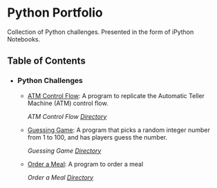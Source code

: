 # Python Portfolio
Collection of Python challenges.
Presented in the form of iPython Notebooks.

## Table of Contents

- ### Python Challenges

	- [ATM Control Flow](https://github.com/mch-fauzy/Python/blob/main/Challenges/ATM/ATM.ipynb): A program to replicate the Automatic Teller Machine (ATM) control flow.
	 
	    _ATM Control Flow [Directory](https://github.com/mch-fauzy/Python/tree/main/Challenges/ATM)_
	   
	- [Guessing Game](https://github.com/mch-fauzy/Python/blob/main/Challenges/Guessing_Game/Guessing_Game.ipynb): A program that picks a random integer number from 1 to 100, and has players guess the number.
	 
	    _Guessing Game [Directory](https://github.com/mch-fauzy/Python/tree/main/Challenges/Guessing_Game)_

	- [Order a Meal](https://github.com/mch-fauzy/Python/blob/main/Challenges/Order_a_Meal/Order_a_Meal.ipynb): A program to order a meal
	
	
	    _Order a Meal [Directory](https://github.com/mch-fauzy/Python/tree/main/Challenges/Order_a_Meal)_
	    
	    


	

